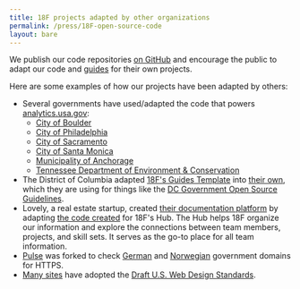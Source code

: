 ```yaml
---
title: 18F projects adapted by other organizations
permalink: /press/18F-open-source-code
layout: bare
---
```


We publish our code repositories [on GitHub](https://github.com/18F) and encourage the public to adapt our code and [guides](https://pages.18f.gov/guides/) for their own projects.

Here are some examples of how our projects have been adapted by others:

* Several governments have used/adapted the code that powers [analytics.usa.gov](https://analytics.usa.gov):
    * [City of Boulder](https://bouldercolorado.gov/stats)
    * [City of Philadelphia](http://analytics.phila.gov/)
    * [City of Sacramento](http://analytics.cityofsacramento.org/)
    * [City of Santa Monica](http://analytics.smgov.net/)
    * [Municipality of Anchorage](http://analytics.muni.org/)
    * [Tennessee Department of Environment & Conservation](http://analytics.tdec.tn.gov/)
* The District of Columbia adapted [18F's Guides Template](https://pages.18f.gov/guides-template/) into [their own](http://dcgov.github.io/guides-template/), which they are using for things like the [DC Government Open Source Guidelines](http://dcgov.github.io/open-source-guidelines/).
* Lovely, a real estate startup, created [their documentation platform](http://hub.livelovely.com.s3-website-us-east-1.amazonaws.com/) by adapting [the code created](https://github.com/18F/hub) for 18F's Hub. The Hub helps 18F organize our information and explore the connections between team members, projects, and skill sets. It serves as the go-to place for all team information.
* [Pulse](https://pulse.cio.gov/) was forked to check [German](https://https.jetzt/) and [Norwegian](https://https-norge.byeskille.no/) government domains for HTTPS.
* [Many sites](https://github.com/18F/web-design-standards/wiki/Websites-that-use-the-Draft-U.S.-Web-Design-Standards) have adopted the [Draft U.S. Web Design Standards](https://standards.usa.gov/).
